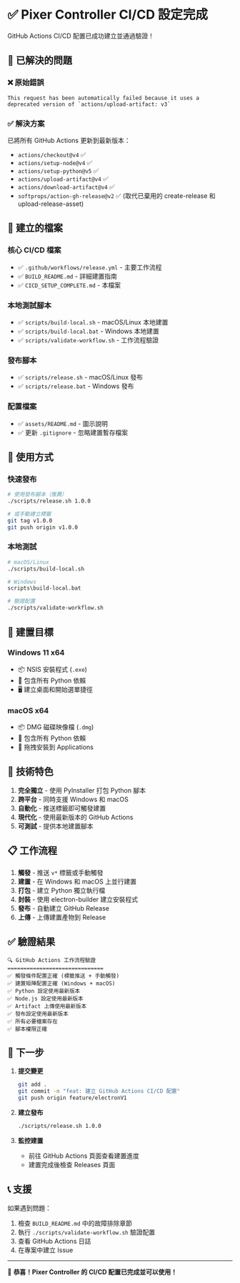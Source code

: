 # ✅ Pixer Controller CI/CD 設定完成

GitHub Actions CI/CD 配置已成功建立並通過驗證！

## 🎯 已解決的問題

### ❌ 原始錯誤
```
This request has been automatically failed because it uses a deprecated version of `actions/upload-artifact: v3`
```

### ✅ 解決方案
已將所有 GitHub Actions 更新到最新版本：

- `actions/checkout@v4` ✅
- `actions/setup-node@v4` ✅  
- `actions/setup-python@v5` ✅
- `actions/upload-artifact@v4` ✅
- `actions/download-artifact@v4` ✅
- `softprops/action-gh-release@v2` ✅ (取代已棄用的 create-release 和 upload-release-asset)

## 📁 建立的檔案

### 核心 CI/CD 檔案
- ✅ `.github/workflows/release.yml` - 主要工作流程
- ✅ `BUILD_README.md` - 詳細建置指南
- ✅ `CICD_SETUP_COMPLETE.md` - 本檔案

### 本地測試腳本
- ✅ `scripts/build-local.sh` - macOS/Linux 本地建置
- ✅ `scripts/build-local.bat` - Windows 本地建置
- ✅ `scripts/validate-workflow.sh` - 工作流程驗證

### 發布腳本
- ✅ `scripts/release.sh` - macOS/Linux 發布
- ✅ `scripts/release.bat` - Windows 發布

### 配置檔案
- ✅ `assets/README.md` - 圖示說明
- ✅ 更新 `.gitignore` - 忽略建置暫存檔案

## 🚀 使用方式

### 快速發布
```bash
# 使用發布腳本（推薦）
./scripts/release.sh 1.0.0

# 或手動建立標籤
git tag v1.0.0
git push origin v1.0.0
```

### 本地測試
```bash
# macOS/Linux
./scripts/build-local.sh

# Windows
scripts\build-local.bat

# 驗證配置
./scripts/validate-workflow.sh
```

## 🎯 建置目標

### Windows 11 x64
- 📦 NSIS 安裝程式 (`.exe`)
- 🔧 包含所有 Python 依賴
- 🖥️ 建立桌面和開始選單捷徑

### macOS x64
- 📦 DMG 磁碟映像檔 (`.dmg`)
- 🔧 包含所有 Python 依賴
- 🍎 拖拽安裝到 Applications

## 🔧 技術特色

1. **完全獨立** - 使用 PyInstaller 打包 Python 腳本
2. **跨平台** - 同時支援 Windows 和 macOS
3. **自動化** - 推送標籤即可觸發建置
4. **現代化** - 使用最新版本的 GitHub Actions
5. **可測試** - 提供本地建置腳本

## 📋 工作流程

1. **觸發** - 推送 `v*` 標籤或手動觸發
2. **建置** - 在 Windows 和 macOS 上並行建置
3. **打包** - 建立 Python 獨立執行檔
4. **封裝** - 使用 electron-builder 建立安裝程式
5. **發布** - 自動建立 GitHub Release
6. **上傳** - 上傳建置產物到 Release

## ✅ 驗證結果

```
🔍 GitHub Actions 工作流程驗證
==============================
✅ 觸發條件配置正確 (標籤推送 + 手動觸發)
✅ 建置矩陣配置正確 (Windows + macOS)
✅ Python 設定使用最新版本
✅ Node.js 設定使用最新版本
✅ Artifact 上傳使用最新版本
✅ 發布設定使用最新版本
✅ 所有必要檔案存在
✅ 腳本權限正確
```

## 🎉 下一步

1. **提交變更**
   ```bash
   git add .
   git commit -m "feat: 建立 GitHub Actions CI/CD 配置"
   git push origin feature/electronV1
   ```

2. **建立發布**
   ```bash
   ./scripts/release.sh 1.0.0
   ```

3. **監控建置**
   - 前往 GitHub Actions 頁面查看建置進度
   - 建置完成後檢查 Releases 頁面

## 📞 支援

如果遇到問題：
1. 檢查 `BUILD_README.md` 中的故障排除章節
2. 執行 `./scripts/validate-workflow.sh` 驗證配置
3. 查看 GitHub Actions 日誌
4. 在專案中建立 Issue

---

🎊 **恭喜！Pixer Controller 的 CI/CD 配置已完成並可以使用！**
